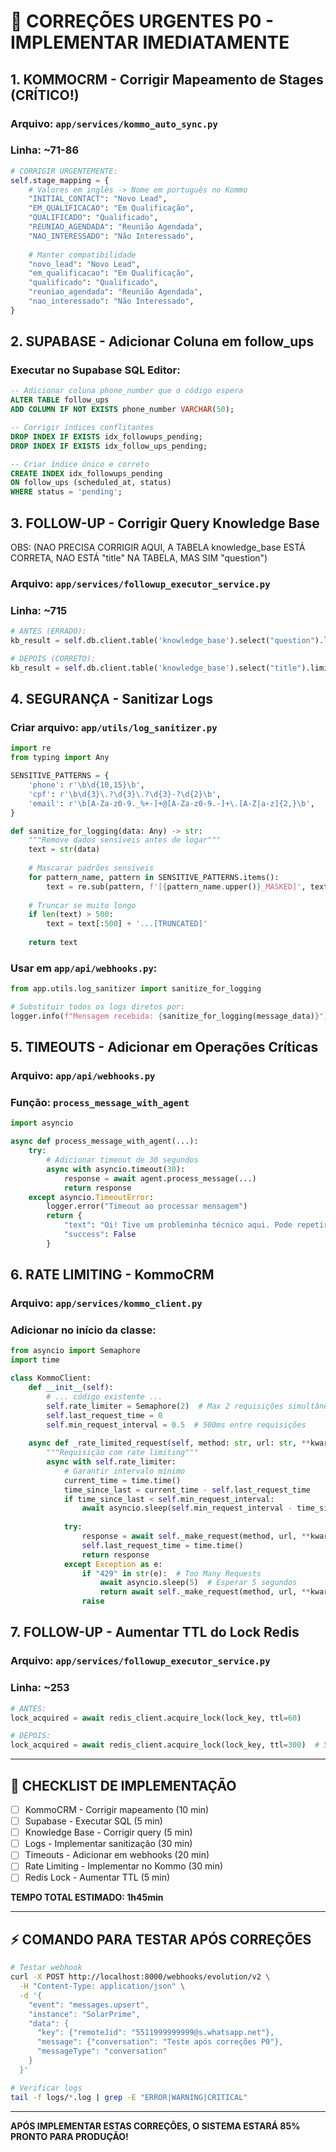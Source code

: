 # 🚨 CORREÇÕES URGENTES P0 - IMPLEMENTAR IMEDIATAMENTE

## 1. KOMMOCRM - Corrigir Mapeamento de Stages (CRÍTICO!)

### Arquivo: `app/services/kommo_auto_sync.py`
### Linha: ~71-86

```python
# CORRIGIR URGENTEMENTE:
self.stage_mapping = {
    # Valores em inglês -> Nome em português no Kommo
    "INITIAL_CONTACT": "Novo Lead",
    "EM_QUALIFICACAO": "Em Qualificação", 
    "QUALIFICADO": "Qualificado",
    "REUNIAO_AGENDADA": "Reunião Agendada",
    "NAO_INTERESSADO": "Não Interessado",
    
    # Manter compatibilidade
    "novo_lead": "Novo Lead",
    "em_qualificacao": "Em Qualificação",
    "qualificado": "Qualificado",
    "reuniao_agendada": "Reunião Agendada",
    "nao_interessado": "Não Interessado",
}
```

## 2. SUPABASE - Adicionar Coluna em follow_ups

### Executar no Supabase SQL Editor:

```sql
-- Adicionar coluna phone_number que o código espera
ALTER TABLE follow_ups 
ADD COLUMN IF NOT EXISTS phone_number VARCHAR(50);

-- Corrigir índices conflitantes
DROP INDEX IF EXISTS idx_followups_pending;
DROP INDEX IF EXISTS idx_follow_ups_pending;

-- Criar índice único e correto
CREATE INDEX idx_followups_pending 
ON follow_ups (scheduled_at, status) 
WHERE status = 'pending';
```

## 3. FOLLOW-UP - Corrigir Query Knowledge Base

OBS: (NAO PRECISA CORRIGIR AQUI, A TABELA knowledge_base ESTÁ CORRETA, NAO ESTÁ "title" NA TABELA, MAS SIM "question")

### Arquivo: `app/services/followup_executor_service.py`
### Linha: ~715

```python
# ANTES (ERRADO):
kb_result = self.db.client.table('knowledge_base').select("question").limit(1).execute()

# DEPOIS (CORRETO):
kb_result = self.db.client.table('knowledge_base').select("title").limit(1).execute()
```

## 4. SEGURANÇA - Sanitizar Logs

### Criar arquivo: `app/utils/log_sanitizer.py`

```python
import re
from typing import Any

SENSITIVE_PATTERNS = {
    'phone': r'\b\d{10,15}\b',
    'cpf': r'\b\d{3}\.?\d{3}\.?\d{3}-?\d{2}\b',
    'email': r'\b[A-Za-z0-9._%+-]+@[A-Za-z0-9.-]+\.[A-Z|a-z]{2,}\b',
}

def sanitize_for_logging(data: Any) -> str:
    """Remove dados sensíveis antes de logar"""
    text = str(data)
    
    # Mascarar padrões sensíveis
    for pattern_name, pattern in SENSITIVE_PATTERNS.items():
        text = re.sub(pattern, f'[{pattern_name.upper()}_MASKED]', text)
    
    # Truncar se muito longo
    if len(text) > 500:
        text = text[:500] + '...[TRUNCATED]'
    
    return text
```

### Usar em `app/api/webhooks.py`:

```python
from app.utils.log_sanitizer import sanitize_for_logging

# Substituir todos os logs diretos por:
logger.info(f"Mensagem recebida: {sanitize_for_logging(message_data)}")
```

## 5. TIMEOUTS - Adicionar em Operações Críticas

### Arquivo: `app/api/webhooks.py`
### Função: `process_message_with_agent`

```python
import asyncio

async def process_message_with_agent(...):
    try:
        # Adicionar timeout de 30 segundos
        async with asyncio.timeout(30):
            response = await agent.process_message(...)
            return response
    except asyncio.TimeoutError:
        logger.error("Timeout ao processar mensagem")
        return {
            "text": "Oi! Tive um probleminha técnico aqui. Pode repetir sua mensagem?",
            "success": False
        }
```

## 6. RATE LIMITING - KommoCRM

### Arquivo: `app/services/kommo_client.py`
### Adicionar no início da classe:

```python
from asyncio import Semaphore
import time

class KommoClient:
    def __init__(self):
        # ... código existente ...
        self.rate_limiter = Semaphore(2)  # Max 2 requisições simultâneas
        self.last_request_time = 0
        self.min_request_interval = 0.5  # 500ms entre requisições
        
    async def _rate_limited_request(self, method: str, url: str, **kwargs):
        """Requisição com rate limiting"""
        async with self.rate_limiter:
            # Garantir intervalo mínimo
            current_time = time.time()
            time_since_last = current_time - self.last_request_time
            if time_since_last < self.min_request_interval:
                await asyncio.sleep(self.min_request_interval - time_since_last)
            
            try:
                response = await self._make_request(method, url, **kwargs)
                self.last_request_time = time.time()
                return response
            except Exception as e:
                if "429" in str(e):  # Too Many Requests
                    await asyncio.sleep(5)  # Esperar 5 segundos
                    return await self._make_request(method, url, **kwargs)
                raise
```

## 7. FOLLOW-UP - Aumentar TTL do Lock Redis

### Arquivo: `app/services/followup_executor_service.py`
### Linha: ~253

```python
# ANTES:
lock_acquired = await redis_client.acquire_lock(lock_key, ttl=60)

# DEPOIS:
lock_acquired = await redis_client.acquire_lock(lock_key, ttl=300)  # 5 minutos
```

---

## 🎯 CHECKLIST DE IMPLEMENTAÇÃO

- [ ] KommoCRM - Corrigir mapeamento (10 min)
- [ ] Supabase - Executar SQL (5 min)
- [ ] Knowledge Base - Corrigir query (5 min)
- [ ] Logs - Implementar sanitização (30 min)
- [ ] Timeouts - Adicionar em webhooks (20 min)
- [ ] Rate Limiting - Implementar no Kommo (30 min)
- [ ] Redis Lock - Aumentar TTL (5 min)

**TEMPO TOTAL ESTIMADO: 1h45min**

---

## ⚡ COMANDO PARA TESTAR APÓS CORREÇÕES

```bash
# Testar webhook
curl -X POST http://localhost:8000/webhooks/evolution/v2 \
  -H "Content-Type: application/json" \
  -d '{
    "event": "messages.upsert",
    "instance": "SolarPrime",
    "data": {
      "key": {"remoteJid": "5511999999999@s.whatsapp.net"},
      "message": {"conversation": "Teste após correções P0"},
      "messageType": "conversation"
    }
  }'

# Verificar logs
tail -f logs/*.log | grep -E "ERROR|WARNING|CRITICAL"
```

---

**APÓS IMPLEMENTAR ESTAS CORREÇÕES, O SISTEMA ESTARÁ 85% PRONTO PARA PRODUÇÃO!**